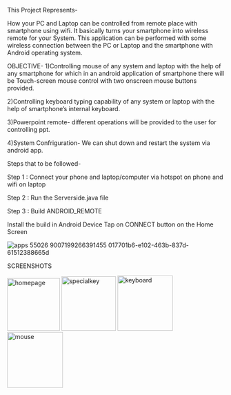 This Project Represents-

How your PC and Laptop can be controlled from remote place with smartphone using wifi. It basically turns your smartphone into wireless remote for your System. This
application can be performed with some wireless connection between the PC or Laptop and the smartphone with Android operating system.

OBJECTIVE-
1)Controlling mouse of any system and
laptop with the help of any
smartphone for which in an android
application of smartphone there will
be Touch-screen mouse control with
two onscreen mouse buttons
provided.

2)Controlling keyboard typing
capability of any system or laptop
with the help of smartphone’s internal
keyboard.

3)Powerpoint remote- different
operations will be provided to the
user for controlling ppt.

4)System Confriguration-
We can shut down and restart
the system via android app.


Steps that to be followed-

Step 1 :
Connect your phone and laptop/computer via hotspot on phone and wifi on laptop

Step 2 :
Run the Serverside.java file 

Step 3 :
Build ANDROID_REMOTE

Install the build in Android Device
Tap on CONNECT button on the Home Screen

![apps 55026 9007199266391455 017701b6-e102-463b-837d-61512388665d](https://user-images.githubusercontent.com/77192880/179265374-ae182d41-3ee7-47f3-bd12-5a41bc3c5c91.png)

SCREENSHOTS


<img width="122" alt="homepage" src="https://user-images.githubusercontent.com/77192880/179265789-c8419b70-5b7f-4837-9c93-d60e5674060b.PNG">
<img width="126" alt="specialkey" src="https://user-images.githubusercontent.com/77192880/179265847-29ee8e34-e714-4cf9-868b-4c9eddc73cce.PNG">
<img width="128" alt="keyboard" src="https://user-images.githubusercontent.com/77192880/179266075-a1304fdf-f472-43b2-ab10-4868b846b276.PNG">
<img width="129" alt="mouse" src="https://user-images.githubusercontent.com/77192880/179266115-809f4b17-4563-4809-8a32-d609697600e8.PNG">




